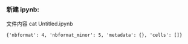 ### 新建 ipynb:

文件内容 cat Untitled.ipynb

`{'nbformat': 4, 'nbformat_minor': 5, 'metadata': {}, 'cells': []}`
